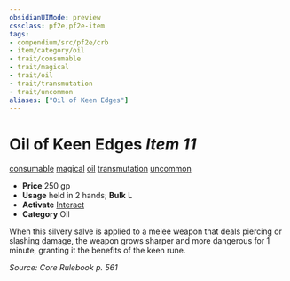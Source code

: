 ```yaml
---
obsidianUIMode: preview
cssclass: pf2e,pf2e-item
tags:
- compendium/src/pf2e/crb
- item/category/oil
- trait/consumable
- trait/magical
- trait/oil
- trait/transmutation
- trait/uncommon
aliases: ["Oil of Keen Edges"]
---
```

# Oil of Keen Edges *Item 11*  
[consumable](/rules/traits/consumable.md)  [magical](/rules/traits/magical.md)  [oil](/rules/traits/oil.md)  [transmutation](/rules/traits/transmutation.md)  [uncommon](/rules/traits/uncommon.md)  

- **Price** 250 gp
- **Usage** held in 2 hands; **Bulk** L
- **Activate** [Interact](/rules/actions/interact.md)
- **Category** Oil

When this silvery salve is applied to a melee weapon that deals piercing or slashing damage, the weapon grows sharper and more dangerous for 1 minute, granting it the benefits of the keen rune.

*Source: Core Rulebook p. 561*
